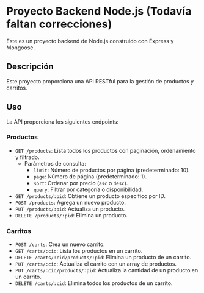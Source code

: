 # Proyecto Backend Node.js (Todavía faltan correcciones)

Este es un proyecto backend de Node.js construido con Express y Mongoose.

## Descripción

Este proyecto proporciona una API RESTful para la gestión de productos y carritos.

## Uso

La API proporciona los siguientes endpoints:

### Productos

- `GET /products`: Lista todos los productos con paginación, ordenamiento y filtrado.
  - Parámetros de consulta:
    - `limit`: Número de productos por página (predeterminado: 10).
    - `page`: Número de página (predeterminado: 1).
    - `sort`: Ordenar por precio (`asc` o `desc`).
    - `query`: Filtrar por categoría o disponibilidad.
- `GET /products/:pid`: Obtiene un producto específico por ID.
- `POST /products`: Agrega un nuevo producto.
- `PUT /products/:pid`: Actualiza un producto.
- `DELETE /products/:pid`: Elimina un producto.

### Carritos

- `POST /carts`: Crea un nuevo carrito.
- `GET /carts/:cid`: Lista los productos en un carrito.
- `DELETE /carts/:cid/products/:pid`: Elimina un producto de un carrito.
- `PUT /carts/:cid`: Actualiza el carrito con un array de productos.
- `PUT /carts/:cid/products/:pid`: Actualiza la cantidad de un producto en un carrito.
- `DELETE /carts/:cid`: Elimina todos los productos de un carrito.

